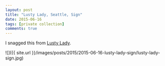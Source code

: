 ```yaml
---
layout: post
title: "Lusty Lady, Seattle, Sign"
date: 2015-06-16
tags: [private collection]
comments: true
---
```

I snagged this from [Lusty Lady](https://en.wikipedia.org/wiki/Lusty_Lady).

![]({{ site.url }}/images/posts/2015/2015-06-16-lusty-lady-sign/lusty-lady-sign.jpg)

